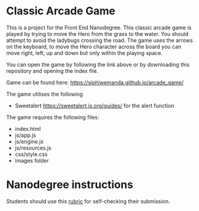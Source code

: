 Classic Arcade Game
===============================

This is a project for the Front End Nanodegree.
This classic arcade game is played by trying to move the Hero from the grass to the water.
You should attempt to avoid the ladybugs crossing the road.
The game uses the arrows on the keyboard, to move the Hero character across the board
you can move right, left, up and down but only within the playing space.

You can open the game by following the link above or by downloading this repository and opening the index file.

Game can be found here:
https://siphiwemanda.github.io/arcade_game/

The game utilises the following
* Sweetalert https://sweetalert.js.org/guides/ for the alert function

The game requires the following files:
* index.html
* js/app.js
* js/engine.js
* js/resources.js
* css/style.css
* images folder



Nanodegree instructions
=======================
Students should use this [rubric](https://review.udacity.com/#!/projects/2696458597/rubric) for self-checking their submission.

